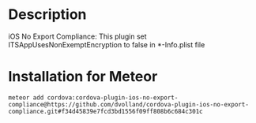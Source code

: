 # Description
iOS No Export Compliance: This plugin set ITSAppUsesNonExemptEncryption to false in *-Info.plist file

# Installation for Meteor
`meteor add cordova:cordova-plugin-ios-no-export-compliance@https://github.com/dvolland/cordova-plugin-ios-no-export-compliance.git#f34d45839e7fcd3bd1556f09ff808b6c684c301c`


